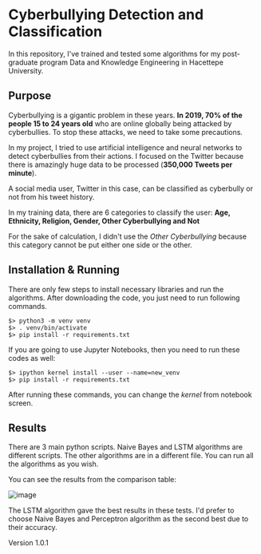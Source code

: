 # Cyberbullying Detection and Classification
In this repository, I've trained and tested some algorithms for my post-graduate program Data and Knowledge Engineering in Hacettepe University.

## Purpose
Cyberbullying is a gigantic problem in these years. **In 2019, 70% of the people 15 to 24 years old** who are online globally
being attacked by cyberbullies. To stop these attacks, we need to take some precautions.

In my project, I tried to use artificial intelligence and neural networks to detect cyberbullies from their actions.
I focused on the Twitter because there is amazingly huge data to be processed (**350,000 Tweets per minute**).

A social media user, Twitter in this case, can be classified as cyberbully or not from his tweet history.

In my training data, there are 6 categories to classify the user: **Age, Ethnicity, Religion, Gender, Other Cyberbullying and Not**

For the sake of calculation, I didn't use the *Other Cyberbullying* because this category cannot be put either one side or the other.


## Installation & Running
There are only few steps to install necessary libraries and run the algorithms. After downloading the code, you just need to run following commands.

```
$> python3 -m venv venv
$> . venv/bin/activate
$> pip install -r requirements.txt
```

If you are going to use Jupyter Notebooks, then you need to run these codes as well:
```
$> ipython kernel install --user --name=new_venv
$> pip install -r requirements.txt
```
After running these commands, you can change the *kernel* from notebook screen.

## Results
There are 3 main python scripts. Naive Bayes and LSTM algorithms are different scripts.
The other algorithms are in a different file. You can run all the algorithms as you wish.


You can see the results from the comparison table:

![image](https://user-images.githubusercontent.com/18647074/168083448-6c7eba1b-e770-482f-bc25-d51062bbceb9.png)


The LSTM algorithm gave the best results in these tests. I'd prefer to choose Naive Bayes and Perceptron algorithm as the second best due to their accuracy. 

Version 1.0.1

